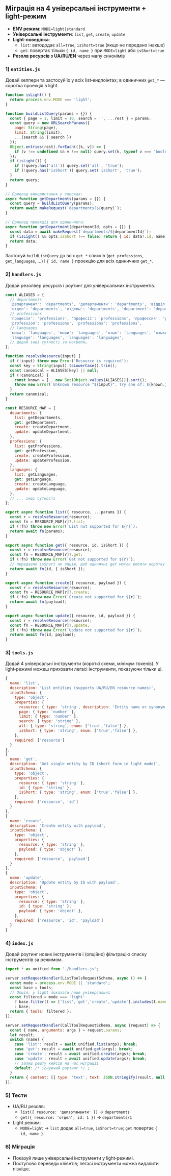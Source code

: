 ## Міграція на 4 універсальні інструменти + light‑режим

- **ENV режим**: `MODE=light|standard`
- **Універсальні інструменти**: `list`, `get`, `create`, `update`
- **Light‑поведінка**:
  - `list`: автододає `all=true`, `isShort=true` (якщо не передано інакше)
  - `get`: повертає тільки `{ id, name }` при `MODE=light` або `isShort=true`
- **Резолв ресурсів з UA/RU/EN** через мапу синонімів

### 1) `entities.js`
Додай хелпери та застосуй їх у всіх list‑ендпоінтах; в одиничних `get_*` — коротка проекція в light.

```js
function isLight() {
  return process.env.MODE === 'light';
}

function buildListQuery(params = {}) {
  const { page = 1, limit = 10, search = '', ...rest } = params;
  const query = new URLSearchParams({
    page: String(page),
    limit: String(limit),
    ...(search && { search })
  });
  Object.entries(rest).forEach(([k, v]) => {
    if (v !== undefined && v !== null) query.set(k, typeof v === 'boolean' ? String(v) : String(v));
  });
  if (isLight()) {
    if (!query.has('all')) query.set('all', 'true');
    if (!query.has('isShort')) query.set('isShort', 'true');
  }
  return query;
}

// Приклад використання у списках:
async function getDepartments(params = {}) {
  const query = buildListQuery(params);
  return await makeRequest(`departments?${query}`);
}

// Приклад проекції для одиничного:
async function getDepartment(departmentId, opts = {}) {
  const data = await makeRequest(`departments/${departmentId}`);
  if (isLight() && opts.isShort !== false) return { id: data?.id, name: data?.name };
  return data;
}
```

Застосуй `buildListQuery` до всіх `get_*` списків (`get_professions`, `get_languages`, …) і `{ id, name }` проекцію для всіх одиничних `get_*`.

### 2) `handlers.js`
Додай резолвер ресурсів і роутинг для універсальних інструментів.

```js
const ALIASES = {
  // departments
  'департамент': 'departments', 'департаменти': 'departments', 'відділ': 'departments', 'відділи': 'departments',
  'отдел': 'departments', 'отделы': 'departments', 'department': 'departments', 'departments': 'departments',
  // professions
  'професія': 'professions', 'професії': 'professions', 'профессия': 'professions', 'профессии': 'professions',
  'profession': 'professions', 'professions': 'professions',
  // languages
  'мова': 'languages', 'мови': 'languages', 'язык': 'languages', 'языки': 'languages',
  'language': 'languages', 'languages': 'languages',
  // додай інші сутності за потреби…
};

function resolveResource(input) {
  if (!input) throw new Error('Resource is required');
  const key = String(input).toLowerCase().trim();
  const canonical = ALIASES[key] || null;
  if (!canonical) {
    const known = [...new Set(Object.values(ALIASES))].sort();
    throw new Error(`Unknown resource "${input}". Try one of: ${known.join(', ')}`);
  }
  return canonical;
}

const RESOURCE_MAP = {
  departments: {
    list: getDepartments,
    get: getDepartment,
    create: createDepartment,
    update: updateDepartment,
  },
  professions: {
    list: getProfessions,
    get: getProfession,
    create: createProfession,
    update: updateProfession,
  },
  languages: {
    list: getLanguages,
    get: getLanguage,
    create: createLanguage,
    update: updateLanguage,
  },
  // ... інші сутності
};

export async function list({ resource, ...params }) {
  const r = resolveResource(resource);
  const fn = RESOURCE_MAP[r]?.list;
  if (!fn) throw new Error(`List not supported for ${r}`);
  return await fn(params);
}

export async function get({ resource, id, isShort }) {
  const r = resolveResource(resource);
  const fn = RESOURCE_MAP[r]?.get;
  if (!fn) throw new Error(`Get not supported for ${r}`);
  // передаємо isShort як опцію, щоб одиничні get могли робити коротку проекцію
  return await fn(id, { isShort });
}

export async function create({ resource, payload }) {
  const r = resolveResource(resource);
  const fn = RESOURCE_MAP[r]?.create;
  if (!fn) throw new Error(`Create not supported for ${r}`);
  return await fn(payload);
}

export async function update({ resource, id, payload }) {
  const r = resolveResource(resource);
  const fn = RESOURCE_MAP[r]?.update;
  if (!fn) throw new Error(`Update not supported for ${r}`);
  return await fn(id, payload);
}
```

### 3) `tools.js`
Додай 4 універсальні інструменти (короткі схеми, мінімум токенів). У light‑режимі можеш приховати легасі інструменти, показуючи тільки ці.

```js
{
  name: 'list',
  description: 'List entities (supports UA/RU/EN resource names)',
  inputSchema: {
    type: 'object',
    properties: {
      resource: { type: 'string', description: 'Entity name or synonym (e.g., департаменти | отделы | departments)' },
      page: { type: 'number' },
      limit: { type: 'number' },
      search: { type: 'string' },
      all: { type: 'string', enum: ['true','false'] },
      isShort: { type: 'string', enum: ['true','false'] },
    },
    required: ['resource']
  }
},
{
  name: 'get',
  description: 'Get single entity by ID (short form in light mode)',
  inputSchema: {
    type: 'object',
    properties: {
      resource: { type: 'string' },
      id: { type: 'string' },
      isShort: { type: 'string', enum: ['true','false'] },
    },
    required: ['resource', 'id']
  }
},
{
  name: 'create',
  description: 'Create entity with payload',
  inputSchema: {
    type: 'object',
    properties: {
      resource: { type: 'string' },
      payload: { type: 'object' },
    },
    required: ['resource', 'payload']
  }
},
{
  name: 'update',
  description: 'Update entity by ID with payload',
  inputSchema: {
    type: 'object',
    properties: {
      resource: { type: 'string' },
      id: { type: 'string' },
      payload: { type: 'object' },
    },
    required: ['resource', 'id', 'payload']
  }
}
```

### 4) `index.js`
Додай роутинг нових інструментів і (опційно) фільтрацію списку інструментів за режимом.

```js
import * as unified from './handlers.js';

server.setRequestHandler(ListToolsRequestSchema, async () => {
  const mode = process.env.MODE || 'standard';
  const base = tools;
  // Опція: у light показати лише універсальні
  const filtered = mode === 'light'
    ? base.filter(t => ['list','get','create','update'].includes(t.name)) // або тільки ['list','get']
    : base;
  return { tools: filtered };
});

server.setRequestHandler(CallToolRequestSchema, async (request) => {
  const { name, arguments: args } = request.params;
  let result;
  switch (name) {
    case 'list': result = await unified.list(args); break;
    case 'get': result = await unified.get(args); break;
    case 'create': result = await unified.create(args); break;
    case 'update': result = await unified.update(args); break;
    // залиш решту кейсів на час міграції
    default: /* існуючий роутинг */ ;
  }
  return { content: [{ type: 'text', text: JSON.stringify(result, null, 2) }] };
});
```

### 5) Тести
- UA/RU резолв:
  - `list({ resource: 'департаменти' })` → `departments`
  - `get({ resource: 'отдел', id: 1 })` → `departments/1`
- Light режим:
  - `MODE=light` → `list` додає `all=true`, `isShort=true`; `get` повертає `{ id, name }`.

### 6) Міграція
- Показуй лише універсальні інструменти у light‑режимі.
- Поступово переведи клієнтів; легасі інструменти можна видалити пізніше.